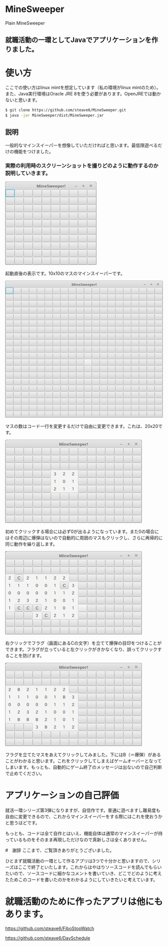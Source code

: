 # MineSweeper
Plain MineSweeper

## 就職活動の一環としてJavaでアプリケーションを作りました。

# 使い方
ここでの使い方はlinux mintを想定しています（私の環境がlinux mintのため）。
また、Java実行環境はOracle JRE 8を使う必要があります。OpenJREでは動かないと思います。

```bash
$ git clone https://github.com/steave6/MineSweeper.git
$ java -jar MineSweeper/dist/MineSweeper.jar
```

## 説明
一般的なマインスイーパーを想像していただければと思います。最低限遊べるだけの機能をつけました。

### 実際の利用時のスクリーンショットを撮りどのように動作するのか説明していきます。

![10x10](./img/initiated.png)

起動直後の表示です。10x10のマスのマインスイーパーです。

![20x20](./img/20x20.png)

マスの数はコード一行を変更するだけで自由に変更できます。これは、20x20です。

![10x10pushed](./img/firstclick.png)

初めてクリックする場合には必ず0が出るようになっています。また0の場合にはその周辺に爆弾はないので自動的に周囲のマスもクリックし、さらに再帰的に同じ動作を繰り返します。


![25x35](./img/CisFlag.png)

右クリックでフラグ（画面にあるCの文字）を立てて爆弾の目印をつけることができます。フラグが立っていると左クリックがきかなくなり、誤ってクリックすることを防げます。

![25x35pushed](./img/BisMine.png)

フラグを立てたマスをあえてクリックしてみました。下にはB（＝爆弾）があることがわかると思います。これをクリックしてしまえばゲームオーバーとなってしまいます。もっとも、自動的にゲーム終了のメッセージは出ないので自己判断で止めてください。


# アプリケーションの自己評価

就活一環シリーズ第3弾になりますが、自信作です。普通に遊べますし難易度も自由に変更できるので、これからマインスイーパーをする際にはこれを使おうかと思うほどです。

もっとも、コードは全て自作とはいえ、機能自体は通常のマインスイーパーが持っているものをそのまま再現しただけなので真新しさは全くありません。


#　謝辞
ここまで、ご覧頂きありがとうございました。

ひとまず就職活動の一環として作るアプリは3つで十分かと思いますので、シリーズはここで終了といたします。これからはやはりソースコードを読んでもらいたいので、ソースコードに細かなコメントを書いていき、どこでどのように考えたためこのコードを書いたのかをわかるようにしていきたいと考えています。

# 就職活動のために作ったアプリは他にもあります。

https://github.com/steave6/FiboStopWatch

https://github.com/steave6/DaySchedule

